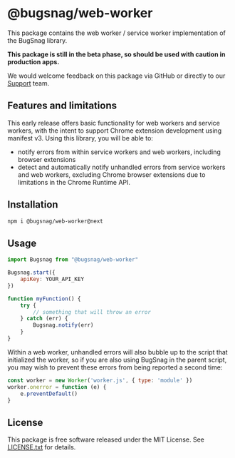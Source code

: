 # @bugsnag/web-worker

This package contains the web worker / service worker implementation of the BugSnag library.

**This package is still in the beta phase, so should be used with caution in production apps.**

We would welcome feedback on this package via GitHub or directly to our [Support](mailto:support@bugsnag.com) team.

## Features and limitations

This early release offers basic functionality for web workers and service workers, with the intent to support Chrome extension development using manifest v3. Using this library, you will be able to:

- notify errors from within service workers and web workers, including browser extensions
- detect and automatically notify unhandled errors from service workers and web workers, excluding Chrome browser extensions due to limitations in the Chrome Runtime API.

## Installation

```bash
npm i @bugsnag/web-worker@next
```

## Usage

```js
import Bugsnag from "@bugsnag/web-worker"

Bugsnag.start({
    apiKey: YOUR_API_KEY
})

function myFunction() {
    try {
        // something that will throw an error
    } catch (err) {
        Bugsnag.notify(err)
    }
}
```

Within a web worker, unhandled errors will also bubble up to the script that initialized the worker, so if you are also using BugSnag in the parent script, you may wish to prevent these errors from being reported a second time:

```js
const worker = new Worker('worker.js', { type: 'module' })
worker.onerror = function (e) {
    e.preventDefault()
}
```

## License

This package is free software released under the MIT License. See [LICENSE.txt](./LICENSE.txt) for details.